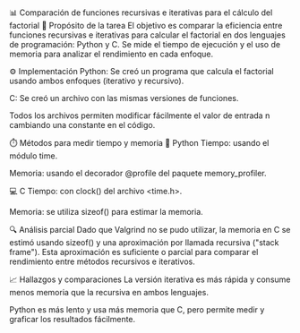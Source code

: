 📊 Comparación de funciones recursivas e iterativas para el cálculo del factorial
🧾 Propósito de la tarea
El objetivo es comparar la eficiencia entre funciones recursivas e iterativas para calcular el factorial en dos lenguajes de programación: Python y C. Se mide el tiempo de ejecución y el uso de memoria para analizar el rendimiento en cada enfoque.

⚙️ Implementación
Python: Se creó un programa que calcula el factorial usando ambos enfoques (iterativo y recursivo).

C: Se creó un archivo con las mismas versiones de funciones.

Todos los archivos permiten modificar fácilmente el valor de entrada n cambiando una constante en el código.

⏱️ Métodos para medir tiempo y memoria
🐍 Python
Tiempo: usando el módulo time.

Memoria: usando el decorador @profile del paquete memory_profiler.

💻 C
Tiempo: con clock() del archivo <time.h>.

Memoria: se utiliza sizeof() para estimar la memoria.

🔍 Análisis parcial
Dado que Valgrind no se pudo utilizar, la memoria en C se estimó usando sizeof() y una aproximación por llamada recursiva ("stack frame"). Esta aproximación es suficiente o parcial para comparar el rendimiento entre métodos recursivos e iterativos.

📈 Hallazgos y comparaciones
La versión iterativa es más rápida y consume menos memoria que la recursiva en ambos lenguajes.

Python es más lento y usa más memoria que C, pero permite medir y graficar los resultados fácilmente.

